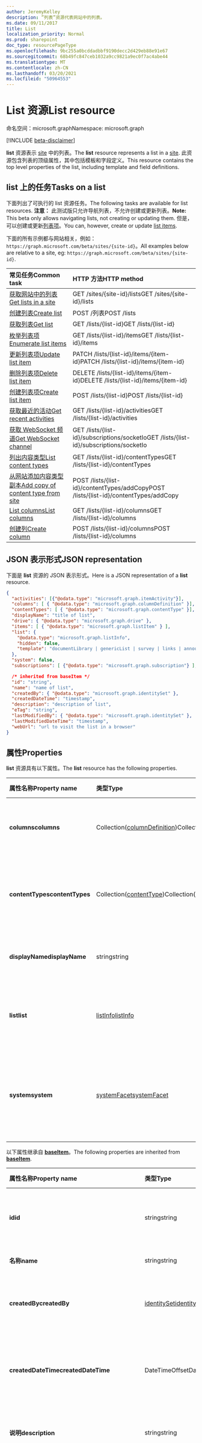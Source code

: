 ```yaml
---
author: JeremyKelley
description: ”列表”资源代表网站中的列表。
ms.date: 09/11/2017
title: List
localization_priority: Normal
ms.prod: sharepoint
doc_type: resourcePageType
ms.openlocfilehash: 9bc255a0bcddadbbf9190decc2d429eb88e91e67
ms.sourcegitcommit: 68b49fc847ceb1032a9cc9821a9ec0f7ac4abe44
ms.translationtype: MT
ms.contentlocale: zh-CN
ms.lasthandoff: 03/20/2021
ms.locfileid: "50964553"
---
```

# <a name="list-resource"></a><span data-ttu-id="fb943-103">List 资源</span><span class="sxs-lookup"><span data-stu-id="fb943-103">List resource</span></span>

<span data-ttu-id="fb943-104">命名空间：microsoft.graph</span><span class="sxs-lookup"><span data-stu-id="fb943-104">Namespace: microsoft.graph</span></span>

[!INCLUDE [beta-disclaimer](../../includes/beta-disclaimer.md)]

<span data-ttu-id="fb943-105">**list** 资源表示 [site][] 中的列表。</span><span class="sxs-lookup"><span data-stu-id="fb943-105">The **list** resource represents a list in a [site][].</span></span>
<span data-ttu-id="fb943-106">此资源包含列表的顶级属性，其中包括模板和字段定义。</span><span class="sxs-lookup"><span data-stu-id="fb943-106">This resource contains the top level properties of the list, including template and field definitions.</span></span>

## <a name="tasks-on-a-list"></a><span data-ttu-id="fb943-107">list 上的任务</span><span class="sxs-lookup"><span data-stu-id="fb943-107">Tasks on a list</span></span>

<span data-ttu-id="fb943-108">下面列出了可执行的 list 资源任务。</span><span class="sxs-lookup"><span data-stu-id="fb943-108">The following tasks are available for list resources.</span></span>
<span data-ttu-id="fb943-109">**注意：** 此测试版只允许导航列表，不允许创建或更新列表。</span><span class="sxs-lookup"><span data-stu-id="fb943-109">**Note:** This beta only allows navigating lists, not creating or updating them.</span></span>
<span data-ttu-id="fb943-110">但是，可以创建或更新[列表项][listItem]。</span><span class="sxs-lookup"><span data-stu-id="fb943-110">You can, however, create or update [list items][listItem].</span></span>

<span data-ttu-id="fb943-111">下面的所有示例都与网站相关，例如：`https://graph.microsoft.com/beta/sites/{site-id}`。</span><span class="sxs-lookup"><span data-stu-id="fb943-111">All examples below are relative to a site, eg: `https://graph.microsoft.com/beta/sites/{site-id}`.</span></span>

| <span data-ttu-id="fb943-112">常见任务</span><span class="sxs-lookup"><span data-stu-id="fb943-112">Common task</span></span>               | <span data-ttu-id="fb943-113">HTTP 方法</span><span class="sxs-lookup"><span data-stu-id="fb943-113">HTTP method</span></span>
|:--------------------------|:------------------------------
| <span data-ttu-id="fb943-114">[获取网站中的列表][]</span><span class="sxs-lookup"><span data-stu-id="fb943-114">[Get lists in a site][]</span></span>   | <span data-ttu-id="fb943-115">GET /sites/{site-id}/lists</span><span class="sxs-lookup"><span data-stu-id="fb943-115">GET /sites/{site-id}/lists</span></span>
| <span data-ttu-id="fb943-116">[创建列表][]</span><span class="sxs-lookup"><span data-stu-id="fb943-116">[Create list][]</span></span>           | <span data-ttu-id="fb943-117">POST /列表</span><span class="sxs-lookup"><span data-stu-id="fb943-117">POST /lists</span></span>
| <span data-ttu-id="fb943-118">[获取列表][]</span><span class="sxs-lookup"><span data-stu-id="fb943-118">[Get list][]</span></span>              | <span data-ttu-id="fb943-119">GET /lists/{list-id}</span><span class="sxs-lookup"><span data-stu-id="fb943-119">GET /lists/{list-id}</span></span>
| <span data-ttu-id="fb943-120">[枚举列表项][]</span><span class="sxs-lookup"><span data-stu-id="fb943-120">[Enumerate list items][]</span></span>  | <span data-ttu-id="fb943-121">GET /lists/{list-id}/items</span><span class="sxs-lookup"><span data-stu-id="fb943-121">GET /lists/{list-id}/items</span></span>
| <span data-ttu-id="fb943-122">[更新列表项][]</span><span class="sxs-lookup"><span data-stu-id="fb943-122">[Update list item][]</span></span>      | <span data-ttu-id="fb943-123">PATCH /lists/{list-id}/items/{item-id}</span><span class="sxs-lookup"><span data-stu-id="fb943-123">PATCH /lists/{list-id}/items/{item-id}</span></span>
| <span data-ttu-id="fb943-124">[删除列表项][]</span><span class="sxs-lookup"><span data-stu-id="fb943-124">[Delete list item][]</span></span>      | <span data-ttu-id="fb943-125">DELETE /lists/{list-id}/items/{item-id}</span><span class="sxs-lookup"><span data-stu-id="fb943-125">DELETE /lists/{list-id}/items/{item-id}</span></span>
| <span data-ttu-id="fb943-126">[创建列表项][]</span><span class="sxs-lookup"><span data-stu-id="fb943-126">[Create list item][]</span></span>      | <span data-ttu-id="fb943-127">POST /lists/{list-id}</span><span class="sxs-lookup"><span data-stu-id="fb943-127">POST /lists/{list-id}</span></span>
| <span data-ttu-id="fb943-128">[获取最近的活动][]</span><span class="sxs-lookup"><span data-stu-id="fb943-128">[Get recent activities][]</span></span> | <span data-ttu-id="fb943-129">GET /lists/{list-id}/activities</span><span class="sxs-lookup"><span data-stu-id="fb943-129">GET /lists/{list-id}/activities</span></span>
| <span data-ttu-id="fb943-130">[获取 WebSocket 频道][]</span><span class="sxs-lookup"><span data-stu-id="fb943-130">[Get WebSocket channel][]</span></span> | <span data-ttu-id="fb943-131">GET /lists/{list-id}/subscriptions/socketIo</span><span class="sxs-lookup"><span data-stu-id="fb943-131">GET /lists/{list-id}/subscriptions/socketIo</span></span>
|<span data-ttu-id="fb943-132">[列出内容类型][]</span><span class="sxs-lookup"><span data-stu-id="fb943-132">[List content types][]</span></span>          | <span data-ttu-id="fb943-133">GET /lists/{list-id}/contentTypes</span><span class="sxs-lookup"><span data-stu-id="fb943-133">GET /lists/{list-id}/contentTypes</span></span>
|<span data-ttu-id="fb943-134">[从网站添加内容类型副本][]</span><span class="sxs-lookup"><span data-stu-id="fb943-134">[Add copy of content type from site][]</span></span> | <span data-ttu-id="fb943-135">POST /lists/{list-id}/contentTypes/addCopy</span><span class="sxs-lookup"><span data-stu-id="fb943-135">POST /lists/{list-id}/contentTypes/addCopy</span></span>
|<span data-ttu-id="fb943-136">[List columns][]</span><span class="sxs-lookup"><span data-stu-id="fb943-136">[List columns][]</span></span>               | <span data-ttu-id="fb943-137">GET /lists/{list-id}/columns</span><span class="sxs-lookup"><span data-stu-id="fb943-137">GET /lists/{list-id}/columns</span></span>
|<span data-ttu-id="fb943-138">[创建列][]</span><span class="sxs-lookup"><span data-stu-id="fb943-138">[Create column][]</span></span>              | <span data-ttu-id="fb943-139">POST /lists/{list-id}/columns</span><span class="sxs-lookup"><span data-stu-id="fb943-139">POST /lists/{list-id}/columns</span></span>

[获取网站中的列表]: ../api/list-list.md
[Get lists in a site]: ../api/list-list.md
[获取列表]: ../api/list-get.md
[Get list]: ../api/list-get.md
[创建列表]: ../api/list-create.md
[Create list]: ../api/list-create.md
[枚举列表项]: ../api/listitem-list.md
[Enumerate list items]: ../api/listitem-list.md
[更新列表项]: ../api/listitem-update.md
[Update list item]: ../api/listitem-update.md
[删除列表项]: ../api/listitem-delete.md
[Delete list item]: ../api/listitem-delete.md
[创建列表项]: ../api/listitem-create.md
[Create list item]: ../api/listitem-create.md
[获取最近的活动]: ../api/activities-list.md
[Get recent activities]: ../api/activities-list.md
[获取 WebSocket 频道]: ../api/subscriptions-socketio.md
[Get WebSocket channel]: ../api/subscriptions-socketio.md
[列出内容类型]: ../api/list-list-contenttypes.md
[List content types]: ../api/list-list-contenttypes.md
[从网站添加内容类型副本]: ../api/contenttype-addCopy.md
[Add copy of content type from site]: ../api/contenttype-addCopy.md
[List columns]: ../api/list-list-columns.md
[创建列]: ../api/list-post-columns.md
[Create column]: ../api/list-post-columns.md
## <a name="json-representation"></a><span data-ttu-id="fb943-153">JSON 表示形式</span><span class="sxs-lookup"><span data-stu-id="fb943-153">JSON representation</span></span>

<span data-ttu-id="fb943-154">下面是 **list** 资源的 JSON 表示形式。</span><span class="sxs-lookup"><span data-stu-id="fb943-154">Here is a JSON representation of a **list** resource.</span></span>

<!-- { "blockType": "resource", 
       "@odata.type": "microsoft.graph.list",
       "keyProperty": "id", 
       "optionalProperties": [ "items", "drive"] } -->

```json
{
  "activities": [{"@odata.type": "microsoft.graph.itemActivity"}],
  "columns": [ { "@odata.type": "microsoft.graph.columnDefinition" }],
  "contentTypes": [ { "@odata.type": "microsoft.graph.contentType" }],
  "displayName": "title of list",
  "drive": { "@odata.type": "microsoft.graph.drive" },
  "items": [ { "@odata.type": "microsoft.graph.listItem" } ],
  "list": {
    "@odata.type": "microsoft.graph.listInfo",
    "hidden": false,
    "template": "documentLibrary | genericList | survey | links | announcements | contacts ..."
  },
  "system": false,
  "subscriptions": [ {"@odata.type": "microsoft.graph.subscription"} ],

  /* inherited from baseItem */
  "id": "string",
  "name": "name of list",
  "createdBy": { "@odata.type": "microsoft.graph.identitySet" },
  "createdDateTime": "timestamp",
  "description": "description of list",
  "eTag": "string",
  "lastModifiedBy": { "@odata.type": "microsoft.graph.identitySet" },
  "lastModifiedDateTime": "timestamp",
  "webUrl": "url to visit the list in a browser"
}
```

## <a name="properties"></a><span data-ttu-id="fb943-155">属性</span><span class="sxs-lookup"><span data-stu-id="fb943-155">Properties</span></span>

<span data-ttu-id="fb943-156">**list** 资源具有以下属性。</span><span class="sxs-lookup"><span data-stu-id="fb943-156">The **list** resource has the following properties.</span></span>

| <span data-ttu-id="fb943-157">属性名称</span><span class="sxs-lookup"><span data-stu-id="fb943-157">Property name</span></span>    | <span data-ttu-id="fb943-158">类型</span><span class="sxs-lookup"><span data-stu-id="fb943-158">Type</span></span>                             | <span data-ttu-id="fb943-159">说明</span><span class="sxs-lookup"><span data-stu-id="fb943-159">Description</span></span>
|:-----------------|:---------------------------------|:---------------------------
| <span data-ttu-id="fb943-160">**columns**</span><span class="sxs-lookup"><span data-stu-id="fb943-160">**columns**</span></span>      | <span data-ttu-id="fb943-161">Collection([columnDefinition][])</span><span class="sxs-lookup"><span data-stu-id="fb943-161">Collection([columnDefinition][])</span></span> | <span data-ttu-id="fb943-162">此列表的字段定义集合。</span><span class="sxs-lookup"><span data-stu-id="fb943-162">The collection of field definitions for this list.</span></span>
| <span data-ttu-id="fb943-163">**contentTypes**</span><span class="sxs-lookup"><span data-stu-id="fb943-163">**contentTypes**</span></span> | <span data-ttu-id="fb943-164">Collection([contentType][])</span><span class="sxs-lookup"><span data-stu-id="fb943-164">Collection([contentType][])</span></span>      | <span data-ttu-id="fb943-165">此列表中出现的内容类型的集合。</span><span class="sxs-lookup"><span data-stu-id="fb943-165">The collection of content types present in this list.</span></span>
| <span data-ttu-id="fb943-166">**displayName**</span><span class="sxs-lookup"><span data-stu-id="fb943-166">**displayName**</span></span>  | <span data-ttu-id="fb943-167">string</span><span class="sxs-lookup"><span data-stu-id="fb943-167">string</span></span>                           | <span data-ttu-id="fb943-168">列表的可显示标题。</span><span class="sxs-lookup"><span data-stu-id="fb943-168">The displayable title of the list.</span></span>
| <span data-ttu-id="fb943-169">**list**</span><span class="sxs-lookup"><span data-stu-id="fb943-169">**list**</span></span>         | <span data-ttu-id="fb943-170">[listInfo][]</span><span class="sxs-lookup"><span data-stu-id="fb943-170">[listInfo][]</span></span>                     | <span data-ttu-id="fb943-171">提供关于列表的其他详细信息。</span><span class="sxs-lookup"><span data-stu-id="fb943-171">Provides additional details about the list.</span></span>
| <span data-ttu-id="fb943-172">**system**</span><span class="sxs-lookup"><span data-stu-id="fb943-172">**system**</span></span>       | <span data-ttu-id="fb943-173">[systemFacet][]</span><span class="sxs-lookup"><span data-stu-id="fb943-173">[systemFacet][]</span></span>                  | <span data-ttu-id="fb943-174">如果存在，则表示这是系统管理的列表。</span><span class="sxs-lookup"><span data-stu-id="fb943-174">If present, indicates that this is a system-managed list.</span></span> <span data-ttu-id="fb943-175">只读。</span><span class="sxs-lookup"><span data-stu-id="fb943-175">Read-only.</span></span>

<span data-ttu-id="fb943-176">以下属性继承自 **[baseItem][]**。</span><span class="sxs-lookup"><span data-stu-id="fb943-176">The following properties are inherited from **[baseItem][]**.</span></span>

| <span data-ttu-id="fb943-177">属性名称</span><span class="sxs-lookup"><span data-stu-id="fb943-177">Property name</span></span>            | <span data-ttu-id="fb943-178">类型</span><span class="sxs-lookup"><span data-stu-id="fb943-178">Type</span></span>             | <span data-ttu-id="fb943-179">说明</span><span class="sxs-lookup"><span data-stu-id="fb943-179">Description</span></span>
|:-------------------------|:-----------------|:-------------------------------
| <span data-ttu-id="fb943-180">**id**</span><span class="sxs-lookup"><span data-stu-id="fb943-180">**id**</span></span>                   | <span data-ttu-id="fb943-181">string</span><span class="sxs-lookup"><span data-stu-id="fb943-181">string</span></span>           | <span data-ttu-id="fb943-p104">项的唯一标识符。只读。</span><span class="sxs-lookup"><span data-stu-id="fb943-p104">The unique identifier of the item. Read-only.</span></span>
| <span data-ttu-id="fb943-184">**名称**</span><span class="sxs-lookup"><span data-stu-id="fb943-184">**name**</span></span>                 | <span data-ttu-id="fb943-185">string</span><span class="sxs-lookup"><span data-stu-id="fb943-185">string</span></span>           | <span data-ttu-id="fb943-186">项目名称。</span><span class="sxs-lookup"><span data-stu-id="fb943-186">The name of the item.</span></span>
| <span data-ttu-id="fb943-187">**createdBy**</span><span class="sxs-lookup"><span data-stu-id="fb943-187">**createdBy**</span></span>            | <span data-ttu-id="fb943-188">[identitySet][]</span><span class="sxs-lookup"><span data-stu-id="fb943-188">[identitySet][]</span></span>  | <span data-ttu-id="fb943-189">此项的创建者的标识。</span><span class="sxs-lookup"><span data-stu-id="fb943-189">Identity of the creator of this item.</span></span> <span data-ttu-id="fb943-190">只读。</span><span class="sxs-lookup"><span data-stu-id="fb943-190">Read-only.</span></span>
| <span data-ttu-id="fb943-191">**createdDateTime**</span><span class="sxs-lookup"><span data-stu-id="fb943-191">**createdDateTime**</span></span>      | <span data-ttu-id="fb943-192">DateTimeOffset</span><span class="sxs-lookup"><span data-stu-id="fb943-192">DateTimeOffset</span></span>   | <span data-ttu-id="fb943-p106">创建项目的日期和时间。只读。</span><span class="sxs-lookup"><span data-stu-id="fb943-p106">The date and time the item was created. Read-only.</span></span>
| <span data-ttu-id="fb943-195">**说明**</span><span class="sxs-lookup"><span data-stu-id="fb943-195">**description**</span></span>          | <span data-ttu-id="fb943-196">string</span><span class="sxs-lookup"><span data-stu-id="fb943-196">string</span></span>           | <span data-ttu-id="fb943-197">项目的描述性文本。</span><span class="sxs-lookup"><span data-stu-id="fb943-197">The descriptive text for the item.</span></span>
| <span data-ttu-id="fb943-198">**lastModifiedBy**</span><span class="sxs-lookup"><span data-stu-id="fb943-198">**lastModifiedBy**</span></span>       | <span data-ttu-id="fb943-199">[identitySet][]</span><span class="sxs-lookup"><span data-stu-id="fb943-199">[identitySet][]</span></span>  | <span data-ttu-id="fb943-200">此项的最后一个修饰符的标识。</span><span class="sxs-lookup"><span data-stu-id="fb943-200">Identity of the last modifier of this item.</span></span> <span data-ttu-id="fb943-201">只读。</span><span class="sxs-lookup"><span data-stu-id="fb943-201">Read-only.</span></span>
| <span data-ttu-id="fb943-202">**lastModifiedDateTime**</span><span class="sxs-lookup"><span data-stu-id="fb943-202">**lastModifiedDateTime**</span></span> | <span data-ttu-id="fb943-203">DateTimeOffset</span><span class="sxs-lookup"><span data-stu-id="fb943-203">DateTimeOffset</span></span>   | <span data-ttu-id="fb943-p108">上次修改项目的日期和时间。只读。</span><span class="sxs-lookup"><span data-stu-id="fb943-p108">The date and time the item was last modified. Read-only.</span></span>
| <span data-ttu-id="fb943-206">**webUrl**</span><span class="sxs-lookup"><span data-stu-id="fb943-206">**webUrl**</span></span>               | <span data-ttu-id="fb943-207">string (url)</span><span class="sxs-lookup"><span data-stu-id="fb943-207">string (url)</span></span>     | <span data-ttu-id="fb943-p109">在浏览器中显示此项目的 URL。只读。</span><span class="sxs-lookup"><span data-stu-id="fb943-p109">URL that displays the item in the browser. Read-only.</span></span>

## <a name="relationships"></a><span data-ttu-id="fb943-210">关系</span><span class="sxs-lookup"><span data-stu-id="fb943-210">Relationships</span></span>

<span data-ttu-id="fb943-211">**list** 资源与其他资源具有以下关系。</span><span class="sxs-lookup"><span data-stu-id="fb943-211">The **list** resource has the following relationships to other resources.</span></span>

| <span data-ttu-id="fb943-212">关系名称</span><span class="sxs-lookup"><span data-stu-id="fb943-212">Relationship name</span></span> | <span data-ttu-id="fb943-213">类型</span><span class="sxs-lookup"><span data-stu-id="fb943-213">Type</span></span>                        | <span data-ttu-id="fb943-214">说明</span><span class="sxs-lookup"><span data-stu-id="fb943-214">Description</span></span>
|:------------------|:----------------------------|:------------------------------
| <span data-ttu-id="fb943-215">**activities**</span><span class="sxs-lookup"><span data-stu-id="fb943-215">**activities**</span></span>    | <span data-ttu-id="fb943-216">[itemActivity][] 集合</span><span class="sxs-lookup"><span data-stu-id="fb943-216">[itemActivity][] collection</span></span> | <span data-ttu-id="fb943-217">最近发生在此列表内的活动。</span><span class="sxs-lookup"><span data-stu-id="fb943-217">The recent activities that took place within this list.</span></span>
| <span data-ttu-id="fb943-218">**drive**</span><span class="sxs-lookup"><span data-stu-id="fb943-218">**drive**</span></span>         | <span data-ttu-id="fb943-219">[drive][]</span><span class="sxs-lookup"><span data-stu-id="fb943-219">[drive][]</span></span>                   | <span data-ttu-id="fb943-220">仅存在于文档库中。</span><span class="sxs-lookup"><span data-stu-id="fb943-220">Only present on document libraries.</span></span> <span data-ttu-id="fb943-221">允许使用 [driveItems][driveItem] 作为 [drive][] 资源访问列表。</span><span class="sxs-lookup"><span data-stu-id="fb943-221">Allows access to the list as a [drive][] resource with [driveItems][driveItem].</span></span>
| <span data-ttu-id="fb943-222">**项目**</span><span class="sxs-lookup"><span data-stu-id="fb943-222">**items**</span></span>         | <span data-ttu-id="fb943-223">Collection([listItem][])</span><span class="sxs-lookup"><span data-stu-id="fb943-223">Collection([listItem][])</span></span>    | <span data-ttu-id="fb943-224">列表中包含的所有项。</span><span class="sxs-lookup"><span data-stu-id="fb943-224">All items contained in the list.</span></span>
| <span data-ttu-id="fb943-225">订阅</span><span class="sxs-lookup"><span data-stu-id="fb943-225">subscriptions</span></span>      | <span data-ttu-id="fb943-226">[订阅][]集合</span><span class="sxs-lookup"><span data-stu-id="fb943-226">[subscription][] collection</span></span> | <span data-ttu-id="fb943-227">列表上的订阅集。</span><span class="sxs-lookup"><span data-stu-id="fb943-227">The set of subscriptions on the list.</span></span>

[baseItem]: baseitem.md
[contentType]: contenttype.md
[drive]: drive.md
[driveItem]: driveitem.md
[columnDefinition]: columndefinition.md
[identitySet]: identityset.md
[itemActivity]: itemactivity.md
[listInfo]: listinfo.md
[listItem]: listitem.md
[site]: site.md
[systemFacet]: systemfacet.md
[订阅]: subscription.md
[subscription]: subscription.md

<!--
{
  "type": "#page.annotation",
  "description": "",
  "keywords": "",
  "section": "documentation",
  "tocPath": "Resources/Lists",
  "tocBookmarks": {
    "Lists": "#"
  },
  "suppressions": []
}
-->


